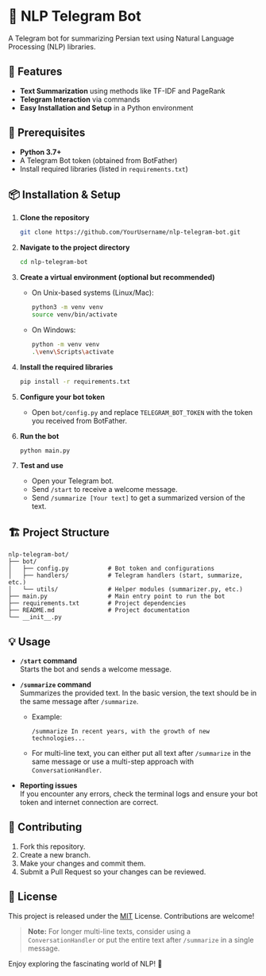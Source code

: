 # 🤖 NLP Telegram Bot

A Telegram bot for summarizing Persian text using Natural Language Processing (NLP) libraries.

## 🎉 Features
- **Text Summarization** using methods like TF-IDF and PageRank  
- **Telegram Interaction** via commands  
- **Easy Installation and Setup** in a Python environment  

## 🔧 Prerequisites
- **Python 3.7+**  
- A Telegram Bot token (obtained from BotFather)  
- Install required libraries (listed in `requirements.txt`)

## 📦 Installation & Setup

1. **Clone the repository**  
   ```bash
   git clone https://github.com/YourUsername/nlp-telegram-bot.git
   ```
2. **Navigate to the project directory**  
   ```bash
   cd nlp-telegram-bot
   ```
3. **Create a virtual environment (optional but recommended)**  
   - On Unix-based systems (Linux/Mac):
     ```bash
     python3 -m venv venv
     source venv/bin/activate
     ```
   - On Windows:
     ```bash
     python -m venv venv
     .\venv\Scripts\activate
     ```
4. **Install the required libraries**  
   ```bash
   pip install -r requirements.txt
   ```
5. **Configure your bot token**  
   - Open `bot/config.py` and replace `TELEGRAM_BOT_TOKEN` with the token you received from BotFather.

6. **Run the bot**  
   ```bash
   python main.py
   ```
7. **Test and use**  
   - Open your Telegram bot.  
   - Send `/start` to receive a welcome message.  
   - Send `/summarize [Your text]` to get a summarized version of the text.

## 🏗️ Project Structure

```
nlp-telegram-bot/
├── bot/
│   ├── config.py           # Bot token and configurations
│   ├── handlers/           # Telegram handlers (start, summarize, etc.)
│   └── utils/              # Helper modules (summarizer.py, etc.)
├── main.py                 # Main entry point to run the bot
├── requirements.txt        # Project dependencies
├── README.md               # Project documentation
└── __init__.py
```

## 💡 Usage

- **`/start` command**  
  Starts the bot and sends a welcome message.
  
- **`/summarize` command**  
  Summarizes the provided text. In the basic version, the text should be in the same message after `/summarize`.  
  - Example:  
    ```
    /summarize In recent years, with the growth of new technologies...
    ```
  - For multi-line text, you can either put all text after `/summarize` in the same message or use a multi-step approach with `ConversationHandler`.

- **Reporting issues**  
  If you encounter any errors, check the terminal logs and ensure your bot token and internet connection are correct.

## 🤝 Contributing
1. Fork this repository.  
2. Create a new branch.  
3. Make your changes and commit them.  
4. Submit a Pull Request so your changes can be reviewed.

## 📝 License
This project is released under the [MIT](LICENSE) License. Contributions are welcome!  

> **Note:** For longer multi-line texts, consider using a `ConversationHandler` or put the entire text after `/summarize` in a single message.

Enjoy exploring the fascinating world of NLP! 🚀
